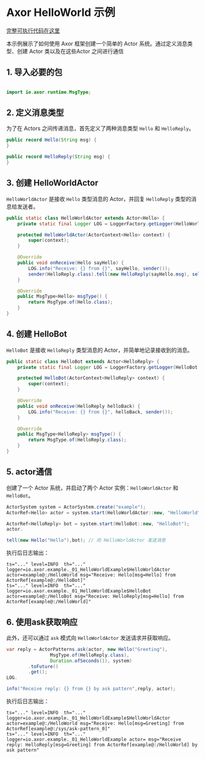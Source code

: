 # Axor HelloWorld 示例

[完整可执行代码在这里](../../axor-examples/src/main/java/io/masterkun/axor/example/_01_HelloWorldExample.java)

本示例展示了如何使用 Axor 框架创建一个简单的 Actor 系统。通过定义消息类型、创建 Actor 类以及在这些Actor
之间进行通信

## 1. 导入必要的包

```java

import io.axor.runtime.MsgType;
```

## 2. 定义消息类型

为了在 Actors 之间传递消息，首先定义了两种消息类型 `Hello` 和 `HelloReply`。

```java
public record Hello(String msg) {
}

public record HelloReply(String msg) {
}
```

## 3. 创建 HelloWorldActor

`HelloWorldActor` 是接收 `Hello` 类型消息的 Actor，并回复 `HelloReply` 类型的消息给发送者。

```java
public static class HelloWorldActor extends Actor<Hello> {
    private static final Logger LOG = LoggerFactory.getLogger(HelloWorldActor.class);

    protected HelloWorldActor(ActorContext<Hello> context) {
        super(context);
    }

    @Override
    public void onReceive(Hello sayHello) {
        LOG.info("Receive: {} from {}", sayHello, sender());
        sender(HelloReply.class).tell(new HelloReply(sayHello.msg), self());
    }

    @Override
    public MsgType<Hello> msgType() {
        return MsgType.of(Hello.class);
    }
}
```

## 4. 创建 HelloBot

`HelloBot` 是接收 `HelloReply` 类型消息的 Actor，并简单地记录接收到的消息。

```java
public static class HelloBot extends Actor<HelloReply> {
    private static final Logger LOG = LoggerFactory.getLogger(HelloBot.class);

    protected HelloBot(ActorContext<HelloReply> context) {
        super(context);
    }

    @Override
    public void onReceive(HelloReply helloBack) {
        LOG.info("Receive: {} from {}", helloBack, sender());
    }

    @Override
    public MsgType<HelloReply> msgType() {
        return MsgType.of(HelloReply.class);
    }
}
```

## 5. actor通信

创建了一个 Actor 系统，并启动了两个 Actor 实例：`HelloWorldActor` 和 `HelloBot`。

```java
ActorSystem system = ActorSystem.create("example");
ActorRef<Hello> actor = system.start(HelloWorldActor::new, "HelloWorld");

ActorRef<HelloReply> bot = system.start(HelloBot::new, "HelloBot");
actor.

tell(new Hello("Hello"),bot); // 向 HelloWorldActor 发送消息
```

执行后日志输出：

```text
ts="..." level=INFO  th="..." logger=io.axor.example._01_HelloWorldExample$HelloWorldActor actor=example@:/HelloWorld msg="Receive: Hello[msg=Hello] from ActorRef[example@:/HelloBot]"
ts="..." level=INFO  th="..." logger=io.axor.example._01_HelloWorldExample$HelloBot actor=example@:/HelloBot msg="Receive: HelloReply[msg=Hello] from ActorRef[example@:/HelloWorld]"
```

## 6. 使用ask获取响应

此外，还可以通过 `ask` 模式向 `HelloWorldActor` 发送请求并获取响应。

```java
var reply = ActorPatterns.ask(actor, new Hello("Greeting"),
                MsgType.of(HelloReply.class),
                Duration.ofSeconds(1), system)
        .toFuture()
        .get();
LOG.

info("Receive reply: {} from {} by ask pattern",reply, actor);

```

执行后日志输出：

```text
ts="..." level=INFO  th="..." logger=io.axor.example._01_HelloWorldExample$HelloWorldActor actor=example@:/HelloWorld msg="Receive: Hello[msg=Greeting] from ActorRef[example@:/sys/ask-pattern_0]"
ts="..." level=INFO  th="..." logger=io.axor.example._01_HelloWorldExample actor= msg="Receive reply: HelloReply[msg=Greeting] from ActorRef[example@:/HelloWorld] by ask pattern"
```

